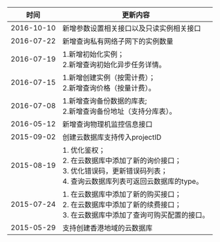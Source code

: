 
| 时间| 更新内容 | 
|---------|---------|
| 2016-10-10 | 新增参数设置相关接口以及只读实例相关接口 |
| 2016-07-22 | 新增查询私有网络子网下的实例数量 |
| 2016-07-19 | 1.新增初始化实例；<br>2.新增查询初始化异步任务详情。 |
| 2016-07-15 | 1.新增创建实例（按需计费）；<br>2.新增查询价格（按量计费）。 |
| 2016-07-08 | 1.新增查询备份数据的库表;<br>2.新增查询备份地址（支持分库表）。|
| 2016-05-12 | 新增查询物理机监控信息接口 |
| 2015-09-02 | 创建云数据库支持传入projectID | 
| 2015-08-19 | 1. 优化鉴权；<br>2. 在云数据库中添加了新的询价接口；<br>3. 优化错误码，更新错误码列表；<br>4. 查询云数据库列表可返回云数据库的type。 | 
| 2015-07-24 | 1. 在云数据库中添加了新的购买接口；<br>2. 在云数据库中添加了新的续费接口；<br>3. 在云数据库中添加了查询可购买配置的接口。 | 
| 2015-05-29 | 支持创建香港地域的云数据库 | 